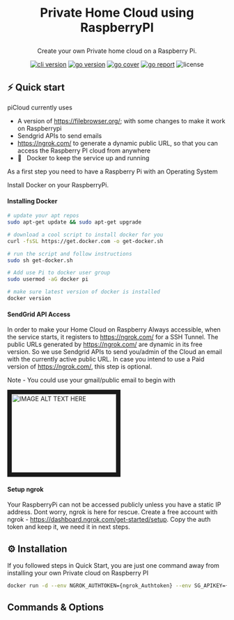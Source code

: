 <h1 align="center">

  Private Home Cloud using RaspberryPI
</h1>
<p align="center">Create your own Private home cloud on a Raspberry Pi.</p>

<p align="center"><a href="https://github.com/create-go-app/cli/releases" target="_blank"><img src="https://img.shields.io/badge/version-v2.2.4-blue?style=for-the-badge&logo=none" alt="cli version" /></a>&nbsp;<a href="https://pkg.go.dev/github.com/create-go-app/cli/v2?tab=doc" target="_blank"><img src="https://img.shields.io/badge/Go-1.16+-00ADD8?style=for-the-badge&logo=go" alt="go version" /></a>&nbsp;<a href="https://gocover.io/github.com/create-go-app/cli/pkg/cgapp" target="_blank"><img src="https://img.shields.io/badge/Go_Cover-89.2%25-success?style=for-the-badge&logo=none" alt="go cover" /></a>&nbsp;<a href="https://goreportcard.com/report/github.com/create-go-app/cli" target="_blank"><img src="https://img.shields.io/badge/Go_report-A+-success?style=for-the-badge&logo=none" alt="go report" /></a>&nbsp;<img src="https://img.shields.io/badge/license-apache_2.0-red?style=for-the-badge&logo=none" alt="license" /></p>

## ⚡️ Quick start

piCloud currently uses
 - A version of https://filebrowser.org/; with some changes to make it work on Raspberrypi
 - Sendgrid APIs to send emails
 - https://ngrok.com/ to generate a dynamic public URL, so that you can access the Raspberry PI cloud from anywhere
 - 🐳 &nbsp; Docker to keep the service up and running 

As a first step you need to have a Raspberry Pi with an Operating System

Install Docker on your RaspberryPi.

#### Installing Docker 
```bash
# update your apt repos
sudo apt-get update && sudo apt-get upgrade

# download a cool script to install docker for you
curl -fsSL https://get.docker.com -o get-docker.sh

# run the script and follow instructions
sudo sh get-docker.sh

# Add use Pi to docker user group
sudo usermod -aG docker pi

# make sure latest version of docker is installed
docker version
```
#### SendGrid API Access
In order to make your Home Cloud on Raspberry Always accessible, when the service starts, it registers to https://ngrok.com/
for a SSH Tunnel. The public URLs generated by https://ngrok.com/ are dynamic in its free version. So we use Sendgrid APIs to send you/admin of the Cloud an email with the currently active public URL. In case you intend to use a Paid version of https://ngrok.com/, this step is optional.

Note - You could use your gmail/public email to begin with 

<a href="https://www.youtube.com/embed/DA2ubUEV1uQ" target="_blank"><img src="http://img.youtube.com/vi/DA2ubUEV1uQ/0.jpg" 
alt="IMAGE ALT TEXT HERE" width="240" height="180" border="10" /></a>

#### Setup ngrok
Your RaspberryPi can not be accessed publicly unless you have a static IP address. Dont worry, ngrok is here for rescue.
Create a free account with ngrok - https://dashboard.ngrok.com/get-started/setup.
Copy the auth token and keep it, we need it in next steps.

## ⚙️ Installation

If you followed steps in Quick Start, you are just one command away from installing your own Private cloud on Raspberry PI

```bash
docker run -d --env NGROK_AUTHTOKEN={ngrok_Authtoken} --env SG_APIKEY={sg_key} --env ADMIN_EMAIL={admin/sg verified email} samairtimer/homecloud:v0.3
```

## Commands & Options
